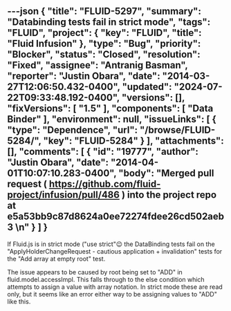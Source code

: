 ---json
{
  "title": "FLUID-5297",
  "summary": "Databinding tests fail in strict mode",
  "tags": "FLUID",
  "project": {
    "key": "FLUID",
    "title": "Fluid Infusion"
  },
  "type": "Bug",
  "priority": "Blocker",
  "status": "Closed",
  "resolution": "Fixed",
  "assignee": "Antranig Basman",
  "reporter": "Justin Obara",
  "date": "2014-03-27T12:06:50.432-0400",
  "updated": "2024-07-22T09:33:48.192-0400",
  "versions": [],
  "fixVersions": [
    "1.5"
  ],
  "components": [
    "Data Binder"
  ],
  "environment": null,
  "issueLinks": [
    {
      "type": "Dependence",
      "url": "/browse/FLUID-5284/",
      "key": "FLUID-5284"
    }
  ],
  "attachments": [],
  "comments": [
    {
      "id": "19777",
      "author": "Justin Obara",
      "date": "2014-04-01T10:07:10.283-0400",
      "body": "Merged pull request ( <https://github.com/fluid-project/infusion/pull/486> ) into the project repo at e5a53bb9c87d8624a0ee72274fdee26cd502aeb3&#x20;\n"
    }
  ]
}
---
If Fluid.js is in strict mode ("use strict"😉 the DataBinding tests fail on the "ApplyHolderChangeRequest - cautious application + invalidation" tests for the "Add array at empty root" test.&#x20;

The issue appears to be caused by root being set to "ADD" in fluid.model.accessImpl. This falls through to the else condition which attempts to assign a value with array notation. In strict mode these are read only, but it seems like an error either way to be assigning values to "ADD" like this.

        